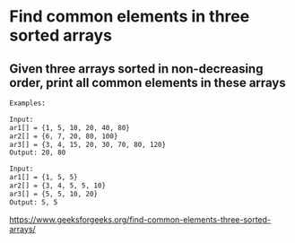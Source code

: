 # Find common elements in three sorted arrays

## Given three arrays sorted in non-decreasing order, print all common elements in these arrays

```txt
Examples:

Input:
ar1[] = {1, 5, 10, 20, 40, 80}
ar2[] = {6, 7, 20, 80, 100}
ar3[] = {3, 4, 15, 20, 30, 70, 80, 120}
Output: 20, 80

Input:
ar1[] = {1, 5, 5}
ar2[] = {3, 4, 5, 5, 10}
ar3[] = {5, 5, 10, 20}
Output: 5, 5
```

https://www.geeksforgeeks.org/find-common-elements-three-sorted-arrays/
